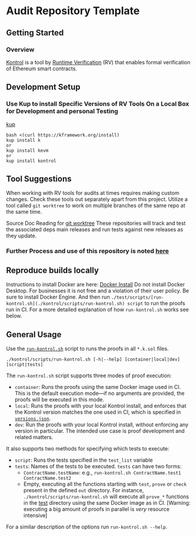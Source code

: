 # Audit Repository Template

## Getting Started

### Overview

[Kontrol](https://github.com/runtimeverification/kontrol) is a tool by [Runtime Verification](https://runtimeverification.com/) (RV) that enables formal verification of Ethereum smart contracts.

## Development Setup

### Use Kup to install Specific Versions of RV Tools On a Local Box for Development and personal Testing
[kup](https://github.com/runtimeverification/k/blob/master/k-distribution/INSTALL.md)
```
bash <(curl https://kframework.org/install)
kup install k
or 
kup install kevm 
or 
kup install kontrol
```

## Tool Suggestions
When working with RV tools for audits at times requires making custom changes. Check these tools out separately apart from this project. 
Utilize a tool called `git worktree` to work on multiple branches of the same repo at the same time. 

Source Doc Reading for [git worktree](https://git-scm.com/docs/git-worktree)
These repositories will track and test the associated deps main releases and run tests against new releases as they update.

### Further Process and use of this repository is noted [here](./process.md) 

## Reproduce builds locally 
Instructions to install Docker are here: [Docker Install](https://docs.docker.com/engine/install/ubuntu/) 
Do not install Docker Desktop. For businesses it is not free and a violation of their user policy. Be sure to install Docker Engine. 
And then run `./test/scripts/[run-kontrol.sh](./kontrol/scripts/run-kontrol.sh) script` to run the proofs run in CI. For a more detailed explanation of how `run-kontrol.sh` works see below.

## General Usage

Use the [`run-kontrol.sh`](./scripts/run-kontrol.sh) script to runs the proofs in all `*.k.sol` files.

```
./kontrol/scripts/run-kontrol.sh [-h|--help] [container|local|dev] [script|tests]
```

The `run-kontrol.sh` script supports three modes of proof execution:

- `container`: Runs the proofs using the same Docker image used in CI. This is the default execution mode—if no arguments are provided, the proofs will be executed in this mode.
- `local`: Runs the proofs with your local Kontrol install, and enforces that the Kontrol version matches the one used in CI, which is specified in [`versions.json`](./versions.json).
- `dev`: Run the proofs with your local Kontrol install, without enforcing any version in particular. The intended use case is proof development and related matters.

It also supports two methods for specifying which tests to execute:

- `script`: Runs the tests specified in the `test_list` variable
- `tests`: Names of the tests to be executed. `tests` can have two forms:
    - `ContractName.testName`: e.g., `run-kontrol.sh ContractName.test1 ContractName.test2`
    - Empty, executing all the functions starting with `test`, `prove` or `check` present in the defined `out` directory. For instance, `./kontrol/scripts/run-kontrol.sh` will execute all `prove_*` functions in the [test](./test/) directory using the same Docker image as in CI. [Warning: executing a big amount of proofs in parallel is _very_ resource intensive]

For a similar description of the options run `run-kontrol.sh --help`.

